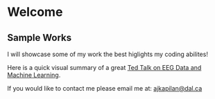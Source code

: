 # Welcome
## Sample Works

I will showcase some of my work the best higlights my coding abilites!

Here is a quick visual summary of a great [Ted Talk on EEG Data and Machine Learning](EEG_Mach_TT.md).

If you would like to contact me please email me at:
[ajkapilan@dal.ca](mailto:ajkapilan@dal.ca)
